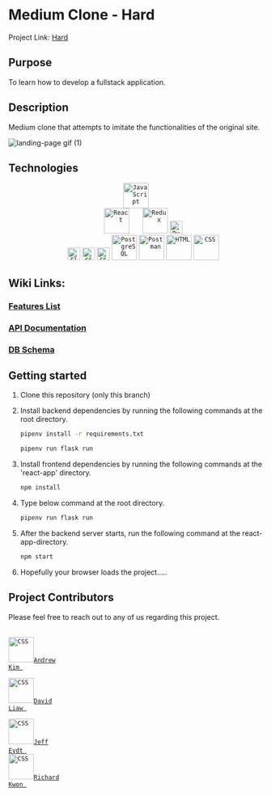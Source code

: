 # Medium Clone - Hard

Project Link: <a href='https://hard.onrender.com/'>Hard</a> 

## Purpose

To learn how to develop a fullstack application.

## Description

Medium clone that attempts to imitate the functionalities of the original site.


![landing-page gif (1)](https://user-images.githubusercontent.com/108952654/208147705-b5b97f82-5bd1-4d14-9a5f-4d2af209749a.gif)


## Technologies

<div align="center">
	<code><img height="50" src="https://user-images.githubusercontent.com/25181517/117447155-6a868a00-af3d-11eb-9cfe-245df15c9f3f.png" alt="JavaScript" title="JavaScript" />
	</code>
	<code><img height="50" src="https://user-images.githubusercontent.com/25181517/183897015-94a058a6-b86e-4e42-a37f-bf92061753e5.png" alt="React" title="React" />	  </code>
	<code><img height="50" src="https://user-images.githubusercontent.com/25181517/187896150-cc1dcb12-d490-445c-8e4d-1275cd2388d6.png" alt="Redux" title="Redux" /></code>
	<code><img height="25" src="https://img.shields.io/badge/python-3670A0?style=for-the-badge&logo=python&logoColor=ffdd54" alt="Python" title="Python" />
	</code>
	<code><img height="25" src="https://img.shields.io/badge/flask-%23000.svg?style=for-the-badge&logo=flask&logoColor=white" alt="Flask" title="Flask" /></code>
  <code><img height="25" src="https://quintagroup.com/cms/python/images/sqlalchemy-logo.png/@@images/image.png" alt="CSS" title="SQLAlchemy" /></code>
	<code><img height="25" src="https://img.shields.io/badge/sqlite-%2307405e.svg?style=for-the-badge&logo=sqlite&logoColor=white" alt="CSS" title="CSS" /></code>
	<code><img height="50" src="https://user-images.githubusercontent.com/25181517/117208740-bfb78400-adf5-11eb-97bb-09072b6bedfc.png" alt="PostgreSQL" title="PostgreSQL" /></code>
	<code><img height="50" src="https://user-images.githubusercontent.com/25181517/192109061-e138ca71-337c-4019-8d42-4792fdaa7128.png" alt="Postman" title="Postman" /></code>
	<code><img height="50" src="https://user-images.githubusercontent.com/25181517/192158954-f88b5814-d510-4564-b285-dff7d6400dad.png" alt="HTML" title="HTML" /></code>
	<code><img height="50" src="https://user-images.githubusercontent.com/25181517/183898674-75a4a1b1-f960-4ea9-abcb-637170a00a75.png" alt="CSS" title="CSS" /></code>
	
</div>

## Wiki Links:

### [Features List](https://github.com/Ykk2/medium-clone/wiki/Features-List)
### [API Documentation](https://github.com/Ykk2/medium-clone/wiki/API-Documentation)
### [DB Schema](https://github.com/Ykk2/medium-clone/wiki/Schema-Table)
	
## Getting started

1. Clone this repository (only this branch)

2. Install backend dependencies by running the following commands at the root directory.

      ```bash
      pipenv install -r requirements.txt
      ```
      
      ```bash
      pipenv run flask run
      ```

3. Install frontend dependencies by running the following commands at the 'react-app' directory.

      ```bash
      npm install
      ```

4. Type below command at the root directory.

      ```bash
      pipenv run flask run
      ```

5. After the backend server starts, run the following command at the react-app-directory.

      ```bash
      npm start
      ```

6. Hopefully your browser loads the project.....

  
## Project Contributors

Please feel free to reach out to any of us regarding this project. <br><br> 
<code>
<a href="https://www.linkedin.com/in/andrewkimcode/">
<img height="50" src="https://www.vectorlogo.zone/logos/linkedin/linkedin-icon.svg" alt="CSS" title="CSS" />Andrew Kim
</a>
</code>
<code>
<a href="https://www.linkedin.com/in/david-liaw-55a510251/">
<img height="50" src="https://www.vectorlogo.zone/logos/linkedin/linkedin-icon.svg" alt="CSS" title="CSS" />David Liaw
</a>
</code>
<code>
<a href="https://www.linkedin.com/in/jeff-eydt-a5b86b9b/">
<img height="50" src="https://www.vectorlogo.zone/logos/linkedin/linkedin-icon.svg" alt="CSS" title="CSS" />Jeff Eydt
</a>
</code>
<code>
<a href="www.linkedin.com/in/richardkwon2">
<img height="50" src="https://www.vectorlogo.zone/logos/linkedin/linkedin-icon.svg" alt="CSS" title="CSS" />Richard Kwon
</a>
</code>

